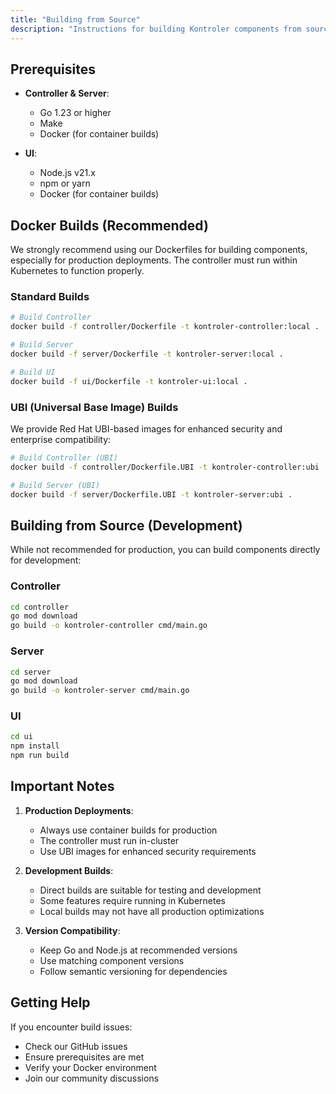 ```yaml
---
title: "Building from Source"
description: "Instructions for building Kontroler components from source"
---
```


## Prerequisites

- **Controller & Server**:
  - Go 1.23 or higher
  - Make
  - Docker (for container builds)

- **UI**:
  - Node.js v21.x
  - npm or yarn
  - Docker (for container builds)

## Docker Builds (Recommended)

We strongly recommend using our Dockerfiles for building components, especially for production deployments. The controller must run within Kubernetes to function properly.

### Standard Builds
```bash
# Build Controller
docker build -f controller/Dockerfile -t kontroler-controller:local .

# Build Server
docker build -f server/Dockerfile -t kontroler-server:local .

# Build UI
docker build -f ui/Dockerfile -t kontroler-ui:local .
```

### UBI (Universal Base Image) Builds
We provide Red Hat UBI-based images for enhanced security and enterprise compatibility:

```bash
# Build Controller (UBI)
docker build -f controller/Dockerfile.UBI -t kontroler-controller:ubi .

# Build Server (UBI)
docker build -f server/Dockerfile.UBI -t kontroler-server:ubi .
```

## Building from Source (Development)

While not recommended for production, you can build components directly for development:

### Controller
```bash
cd controller
go mod download
go build -o kontroler-controller cmd/main.go
```

### Server
```bash
cd server
go mod download
go build -o kontroler-server cmd/main.go
```

### UI
```bash
cd ui
npm install
npm run build
```

## Important Notes

1. **Production Deployments**:
   - Always use container builds for production
   - The controller must run in-cluster
   - Use UBI images for enhanced security requirements

2. **Development Builds**:
   - Direct builds are suitable for testing and development
   - Some features require running in Kubernetes
   - Local builds may not have all production optimizations

3. **Version Compatibility**:
   - Keep Go and Node.js at recommended versions
   - Use matching component versions
   - Follow semantic versioning for dependencies

## Getting Help

If you encounter build issues:
- Check our GitHub issues
- Ensure prerequisites are met
- Verify your Docker environment
- Join our community discussions
